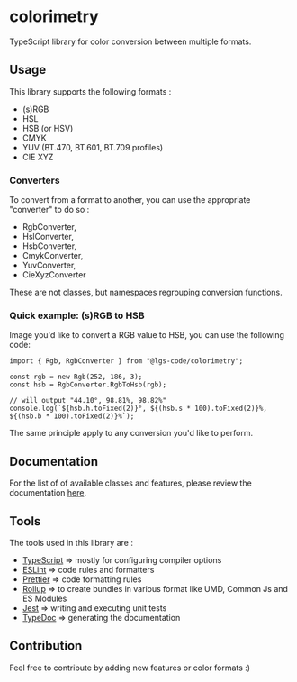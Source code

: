 # colorimetry

TypeScript library for color conversion between multiple formats.

## Usage

This library supports the following formats :

- (s)RGB
- HSL
- HSB (or HSV)
- CMYK
- YUV (BT.470, BT.601, BT.709 profiles)
- CIE XYZ

### Converters

To convert from a format to another, you can use the appropriate "converter" to do so :

- RgbConverter,
- HslConverter,
- HsbConverter,
- CmykConverter,
- YuvConverter,
- CieXyzConverter

These are not classes, but namespaces regrouping conversion functions.

### Quick example: (s)RGB to HSB

Image you'd like to convert a RGB value to HSB, you can use the following code:

    import { Rgb, RgbConverter } from "@lgs-code/colorimetry";

    const rgb = new Rgb(252, 186, 3);
    const hsb = RgbConverter.RgbToHsb(rgb);

    // will output "44.10°, 98.81%, 98.82%"
    console.log(`${hsb.h.toFixed(2)}°, ${(hsb.s * 100).toFixed(2)}%, ${(hsb.b * 100).toFixed(2)}%`);

The same principle apply to any conversion you'd like to perform.

## Documentation

For the list of of available classes and features, please review the documentation [here](https://lgs-code.github.io/colorimetry/).

## Tools

The tools used in this library are :

- [TypeScript](https://www.typescriptlang.org/) => mostly for configuring compiler options
- [ESLint](https://eslint.org/docs/latest/) => code rules and formatters
- [Prettier](https://prettier.io/) => code formatting rules
- [Rollup](https://rollupjs.org/) => to create bundles in various format like UMD, Common Js and ES Modules
- [Jest]() => writing and executing unit tests
- [TypeDoc](https://typedoc.org/) => generating the documentation

## Contribution

Feel free to contribute by adding new features or color formats :)
